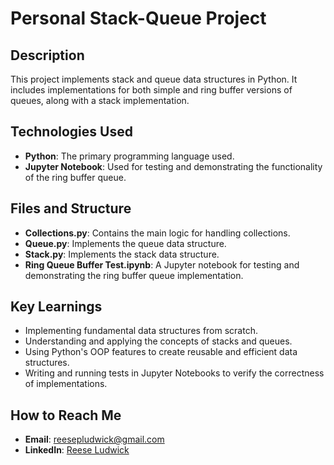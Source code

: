 # Personal Stack-Queue Project

## Description
This project implements stack and queue data structures in Python. It includes implementations for both simple and ring buffer versions of queues, along with a stack implementation.

## Technologies Used
- **Python**: The primary programming language used.
- **Jupyter Notebook**: Used for testing and demonstrating the functionality of the ring buffer queue.

## Files and Structure
- **Collections.py**: Contains the main logic for handling collections.
- **Queue.py**: Implements the queue data structure.
- **Stack.py**: Implements the stack data structure.
- **Ring Queue Buffer Test.ipynb**: A Jupyter notebook for testing and demonstrating the ring buffer queue implementation.

## Key Learnings
- Implementing fundamental data structures from scratch.
- Understanding and applying the concepts of stacks and queues.
- Using Python's OOP features to create reusable and efficient data structures.
- Writing and running tests in Jupyter Notebooks to verify the correctness of implementations.

## How to Reach Me
- **Email**: [reesepludwick@gmail.com](mailto:reesepludwick@gmail.com)
- **LinkedIn**: [Reese Ludwick](https://www.linkedin.com/in/reese-ludwick-024333286/)
